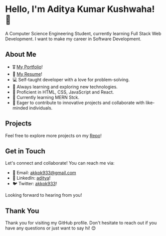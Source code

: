# Hello, I'm Aditya Kumar Kushwaha! 👋

A Computer Science Engineering Student, currently learning Full Stack Web Development. I want to make my career in Software Development.

## About Me

- 🎖️ [My Portfolio](https://akk-portfolio.vercel.app/)!
- 📝 [My Resume](https://drive.google.com/file/d/1YVlkxDDz3R1tl2dCH3NaGy55vmIr5O3f/view?usp=drive_link)!
- 💻 Self-taught developer with a love for problem-solving.
- 🌱 Always learning and exploring new technologies.
- 🔧 Proficient in HTML, CSS, JavaScript and React.
- 🌿 Currently learning MERN Stck.
- 🚀 Eager to contribute to innovative projects and collaborate with like-minded individuals.
   

## Projects

Feel free to explore more projects on my [Repo](https://github.com/adityakkpk?tab=repositories)!

## Get in Touch

Let's connect and collaborate! You can reach me via:

- 📧 Email: akkpk933@gmail.com
- 💬 LinkedIn: [aditya](https://www.linkedin.com/in/adityakumarkushwaha/)!
- 🐦 Twitter: [akkpk933](https://twitter.com/akkpk)!

Looking forward to hearing from you!

## Thank You

Thank you for visiting my GitHub profile. Don't hesitate to reach out if you have any questions or just want to say hi! 😊




